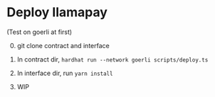 # Deploy llamapay

(Test on goerli at first)

0. git clone contract and interface

1. In contract dir, `hardhat run --network goerli scripts/deploy.ts`

2. In interface dir, run `yarn install`

3. WIP
